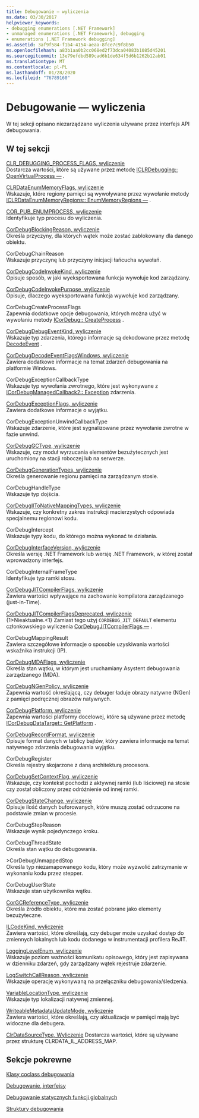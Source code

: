 ```yaml
---
title: Debugowanie — wyliczenia
ms.date: 03/30/2017
helpviewer_keywords:
- debugging enumerations [.NET Framework]
- unmanaged enumerations [.NET Framework], debugging
- enumerations [.NET Framework debugging]
ms.assetid: 3af9f584-f1b4-4154-aeaa-8fce7c9f8b50
ms.openlocfilehash: a83b1aa0b2cc068ed2f73dca04083b1085d45201
ms.sourcegitcommit: 13e79efdbd589cad6b1de634f5d6b1262b12ab01
ms.translationtype: MT
ms.contentlocale: pl-PL
ms.lasthandoff: 01/28/2020
ms.locfileid: "76789160"
---
```

# <a name="debugging-enumerations"></a>Debugowanie — wyliczenia
W tej sekcji opisano niezarządzane wyliczenia używane przez interfejs API debugowania.  
  
## <a name="in-this-section"></a>W tej sekcji  
 [CLR_DEBUGGING_PROCESS_FLAGS, wyliczenie](clr-debugging-process-flags-enumeration.md)  
 Dostarcza wartości, które są używane przez metodę [ICLRDebugging:: OpenVirtualProcess —](iclrdebugging-openvirtualprocess-method.md) .  
  
 [CLRDataEnumMemoryFlags, wyliczenie](clrdataenummemoryflags-enumeration.md)  
 Wskazuje, które regiony pamięci są wywoływane przez wywołanie metody [ICLRDataEnumMemoryRegions:: EnumMemoryRegions —](iclrdataenummemoryregions-enummemoryregions-method.md) .  
  
 [COR_PUB_ENUMPROCESS, wyliczenie](cor-pub-enumprocess-enumeration.md)  
 Identyfikuje typ procesu do wyliczenia.  
  
 [CorDebugBlockingReason, wyliczenie](cordebugblockingreason-enumeration.md)  
 Określa przyczyny, dla których wątek może zostać zablokowany dla danego obiektu.  
  
 CorDebugChainReason  
 Wskazuje przyczynę lub przyczyny inicjacji łańcucha wywołań.  
  
 [CorDebugCodeInvokeKind, wyliczenie](cordebugcodeinvokekind-enumeration.md)  
 Opisuje sposób, w jaki wyeksportowana funkcja wywołuje kod zarządzany.  
  
 [CorDebugCodeInvokePurpose, wyliczenie](cordebugcodeinvokepurpose-enumeration.md)  
 Opisuje, dlaczego wyeksportowana funkcja wywołuje kod zarządzany.  
  
 CorDebugCreateProcessFlags  
 Zapewnia dodatkowe opcje debugowania, których można użyć w wywołaniu metody [ICorDebug:: CreateProcess](icordebug-createprocess-method.md) .  
  
 [CorDebugDebugEventKind, wyliczenie](cordebugdebugeventkind-enumeration.md)  
 Wskazuje typ zdarzenia, którego informacje są dekodowane przez metodę [DecodeEvent](icordebugprocess6-decodeevent-method.md) .  
  
 [CorDebugDecodeEventFlagsWindows, wyliczenie](cordebugdecodeeventflagswindows-enumeration.md)  
 Zawiera dodatkowe informacje na temat zdarzeń debugowania na platformie Windows.  
  
 CorDebugExceptionCallbackType  
 Wskazuje typ wywołania zwrotnego, które jest wykonywane z [ICorDebugManagedCallback2:: Exception](icordebugmanagedcallback2-exception-method.md) zdarzenia.  
  
 [CorDebugExceptionFlags, wyliczenie](cordebugexceptionflags-enumeration.md)  
 Zawiera dodatkowe informacje o wyjątku.  
  
 CorDebugExceptionUnwindCallbackType  
 Wskazuje zdarzenie, które jest sygnalizowane przez wywołanie zwrotne w fazie unwind.  
  
 [CorDebugGCType, wyliczenie](cordebuggctype-enumeration.md)  
 Wskazuje, czy moduł wyrzucania elementów bezużytecznych jest uruchomiony na stacji roboczej lub na serwerze.  
  
 [CorDebugGenerationTypes, wyliczenie](cordebuggenerationtypes-enumeration.md)  
 Określa generowanie regionu pamięci na zarządzanym stosie.  
  
 CorDebugHandleType  
 Wskazuje typ dojścia.  
  
 [CorDebugIlToNativeMappingTypes, wyliczenie](cordebugiltonativemappingtypes-enumeration.md)  
 Wskazuje, czy konkretny zakres instrukcji macierzystych odpowiada specjalnemu regionowi kodu.  
  
 CorDebugIntercept  
 Wskazuje typy kodu, do którego można wykonać te działania.  
  
 [CorDebugInterfaceVersion, wyliczenie](cordebuginterfaceversion-enumeration.md)  
 Określa wersję .NET Framework lub wersję .NET Framework, w której został wprowadzony interfejs.  
  
 CorDebugInternalFrameType  
 Identyfikuje typ ramki stosu.  
  
 [CorDebugJITCompilerFlags, wyliczenie](cordebugjitcompilerflags-enumeration.md)  
 Zawiera wartości wpływające na zachowanie kompilatora zarządzanego (just-in-Time).  
  
 [CorDebugJITCompilerFlagsDeprecated, wyliczenie](cordebugjitcompilerflagsdeprecated-enumeration.md)  
 {1&gt;Nieaktualne.&lt;1} Zamiast tego użyj `CORDEBUG_JIT_DEFAULT` elementu członkowskiego wyliczenia [CorDebugJITCompilerFlags —](cordebugjitcompilerflags-enumeration.md) .  
  
 CorDebugMappingResult  
 Zawiera szczegółowe informacje o sposobie uzyskiwania wartości wskaźnika instrukcji (IP).  
  
 [CorDebugMDAFlags, wyliczenie](cordebugmdaflags-enumeration.md)  
 Określa stan wątku, w którym jest uruchamiany Asystent debugowania zarządzanego (MDA).  
  
 [CorDebugNGenPolicy, wyliczenie](cordebugngenpolicy-enumeration.md)  
 Zapewnia wartość określającą, czy debuger ładuje obrazy natywne (NGen) z pamięci podręcznej obrazów natywnych.  
  
 [CorDebugPlatform, wyliczenie](cordebugplatform-enumeration.md)  
 Zapewnia wartości platformy docelowej, które są używane przez metodę [ICorDebugDataTarget:: GetPlatform](icordebugdatatarget-getplatform-method.md) .  
  
 [CorDebugRecordFormat, wyliczenie](cordebugrecordformat-enumeration.md)  
 Opisuje format danych w tablicy bajtów, który zawiera informacje na temat natywnego zdarzenia debugowania wyjątku.  
  
 CorDebugRegister  
 Określa rejestry skojarzone z daną architekturą procesora.  
  
 [CorDebugSetContextFlag, wyliczenie](cordebugsetcontextflag-enumeration.md)  
 Wskazuje, czy kontekst pochodzi z aktywnej ramki (lub liściowej) na stosie czy został obliczony przez odróżnienie od innej ramki.  
  
 [CorDebugStateChange, wyliczenie](cordebugstatechange-enumeration.md)  
 Opisuje ilość danych buforowanych, które muszą zostać odrzucone na podstawie zmian w procesie.  
  
 CorDebugStepReason  
 Wskazuje wynik pojedynczego kroku.  
  
 CorDebugThreadState  
 Określa stan wątku do debugowania.  
  
 \>CorDebugUnmappedStop  
 Określa typ niezamapowanego kodu, który może wyzwolić zatrzymanie w wykonaniu kodu przez stepper.  
  
 CorDebugUserState  
 Wskazuje stan użytkownika wątku.  
  
 [CorGCReferenceType, wyliczenie](corgcreferencetype-enumeration.md)  
 Określa źródło obiektu, które ma zostać pobrane jako elementy bezużyteczne.  
  
 [ILCodeKind, wyliczenie](ilcodekind-enumeration.md)  
 Zawiera wartości, które określają, czy debuger może uzyskać dostęp do zmiennych lokalnych lub kodu dodanego w instrumentacji profilera ReJIT.  
  
 [LoggingLevelEnum, wyliczenie](logginglevelenum-enumeration.md)  
 Wskazuje poziom ważności komunikatu opisowego, który jest zapisywana w dzienniku zdarzeń, gdy zarządzany wątek rejestruje zdarzenie.  
  
 [LogSwitchCallReason, wyliczenie](logswitchcallreason-enumeration.md)  
 Wskazuje operację wykonywaną na przełączniku debugowania/śledzenia.  
  
 [VariableLocationType, wyliczenie](variablelocationtype-enumeration.md)  
 Wskazuje typ lokalizacji natywnej zmiennej.  
  
 [WriteableMetadataUpdateMode, wyliczenie](writeablemetadataupdatemode-enumeration.md)  
 Zawiera wartości, które określają, czy aktualizacje w pamięci mają być widoczne dla debugera. 

 [ClrDataSourceType, Wyliczenie](clrdatasourcetype-enumeration.md) Dostarcza wartości, które są używane przez strukturę CLRDATA_IL_ADDRESS_MAP.

## <a name="related-sections"></a>Sekcje pokrewne  
 [Klasy coclass debugowania](debugging-coclasses.md)  
  
 [Debugowanie, interfejsy](debugging-interfaces.md)  
  
 [Debugowanie statycznych funkcji globalnych](debugging-global-static-functions.md)  
  
 [Struktury debugowania](debugging-structures.md)

